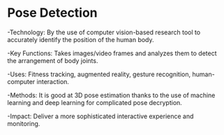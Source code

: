 <h1>Pose Detection</h1>

-Technology: By the use of computer vision-based research tool to accurately identify the position of the human body.

-Key Functions: Takes images/video frames and analyzes them to detect the arrangement of body joints.

-Uses: Fitness tracking, augmented reality, gesture recognition, human- computer interaction.

-Methods: It is good at 3D pose estimation thanks to the use of machine learning and deep learning for complicated pose decryption.

-Impact: Deliver a more sophisticated interactive experience and monitoring.
